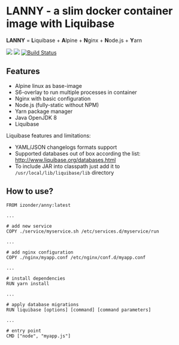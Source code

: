 # LANNY - a slim docker container image with Liquibase

**LANNY** = **L**iquibase + **A**lpine + **N**ginx + **N**ode.js + **Y**arn

[![](https://images.microbadger.com/badges/version/izonder/lanny.svg)](https://microbadger.com/images/izonder/lanny "Get your own version badge on microbadger.com")
[![](https://images.microbadger.com/badges/image/izonder/lanny.svg)](https://microbadger.com/images/izonder/lanny "Get your own image badge on microbadger.com")
[![Build Status](https://travis-ci.org/izonder/lanny.svg?branch=master)](https://travis-ci.org/izonder/lanny)

## Features

- Alpine linux as base-image
- S6-overlay to run multiple processes in container
- Nginx with basic configuration
- Node.js (fully-static without NPM)
- Yarn package manager
- Java OpenJDK 8
- Liquibase

Liquibase features and limitations:
- YAML/JSON changelogs formats support
- Supported databases out of box according the list: http://www.liquibase.org/databases.html
- To include JAR into classpath just add it to `/usr/local/lib/liquibase/lib` directory

## How to use?

```
FROM izonder/anny:latest

...

# add new service
COPY ./service/myservice.sh /etc/services.d/myservice/run

...

# add nginx configuration
COPY ./nginx/myapp.conf /etc/nginx/conf.d/myapp.conf

...

# install dependencies
RUN yarn install

...

# apply database migrations
RUN liquibase [options] [command] [command parameters]

...

# entry point
CMD ["node", "myapp.js"]
```
